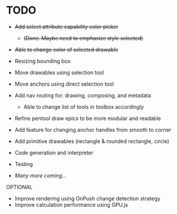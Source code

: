 # TODO

* ~~Add select attribute capability color picker~~
  * ~~(Done. Maybe need to emphasize style selected)~~
* ~~Able to change color of selected drawable~~
* Resizing bounding box
* Move drawables using selection tool
* Move anchors using direct selection tool
* Add nav routing for: drawing, composing, and metadata
  * Able to change list of tools in toolbox accordingly
* Refine pentool draw epics to be more modular and readable
* Add feature for changing anchor handles from smooth to corner
* Add primitive drawables (rectangle & rounded rectangle, circle)
* Code generation and interpreter
* Testing

* _Many more coming..._

OPTIONAL

* Improve rendering using OnPush change detection strategy
* Improve calculation performance using GPU.js
